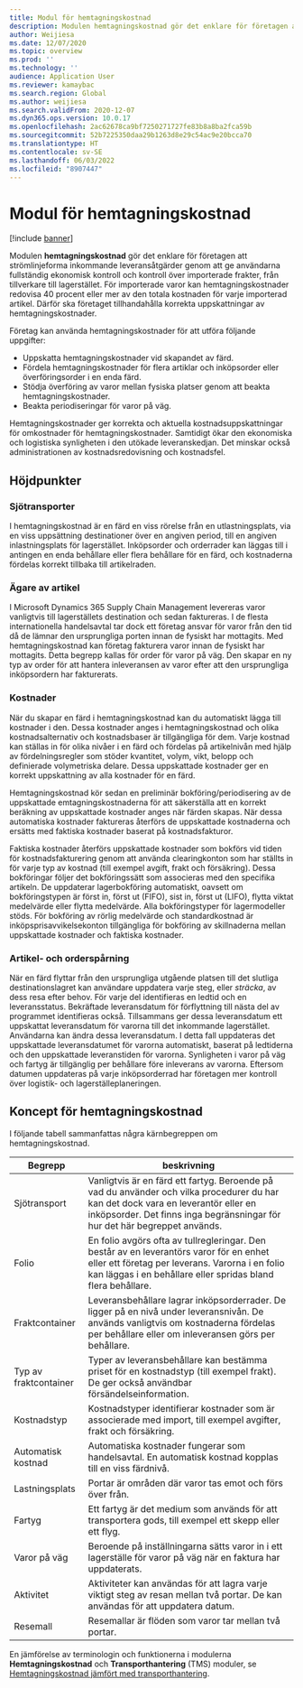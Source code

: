 ```yaml
---
title: Modul för hemtagningskostnad
description: Modulen hemtagningskostnad gör det enklare för företagen att strömlinjeforma inkommande leveransåtgärder genom att ge användarna fullständig ekonomisk kontroll och kontroll över importerade frakter, från tillverkare till lagerstället.
author: Weijiesa
ms.date: 12/07/2020
ms.topic: overview
ms.prod: ''
ms.technology: ''
audience: Application User
ms.reviewer: kamaybac
ms.search.region: Global
ms.author: weijiesa
ms.search.validFrom: 2020-12-07
ms.dyn365.ops.version: 10.0.17
ms.openlocfilehash: 2ac62678ca9bf7250271727fe83b8a8ba2fca59b
ms.sourcegitcommit: 52b7225350daa29b1263d8e29c54ac9e20bcca70
ms.translationtype: HT
ms.contentlocale: sv-SE
ms.lasthandoff: 06/03/2022
ms.locfileid: "8907447"
---
```

# <a name="landed-cost-module"></a>Modul för hemtagningskostnad

[!include [banner](../../includes/banner.md)]

Modulen **hemtagningskostnad** gör det enklare för företagen att strömlinjeforma inkommande leveransåtgärder genom att ge användarna fullständig ekonomisk kontroll och kontroll över importerade frakter, från tillverkare till lagerstället. För importerade varor kan hemtagningskostnader redovisa 40 procent eller mer av den totala kostnaden för varje importerad artikel. Därför ska företaget tillhandahålla korrekta uppskattningar av hemtagningskostnader.

Företag kan använda hemtagningskostnader för att utföra följande uppgifter:

- Uppskatta hemtagningskostnader vid skapandet av färd.
- Fördela hemtagningskostnader för flera artiklar och inköpsorder eller överföringsorder i en enda färd.
- Stödja överföring av varor mellan fysiska platser genom att beakta hemtagningskostnader.
- Beakta periodiseringar för varor på väg.

Hemtagningskostnader ger korrekta och aktuella kostnadsuppskattningar för omkostnader för hemtagningskostnader. Samtidigt ökar den ekonomiska och logistiska synligheten i den utökade leveranskedjan. Det minskar också administrationen av kostnadsredovisning och kostnadsfel.

## <a name="highlights"></a>Höjdpunkter

### <a name="voyages"></a>Sjötransporter

I hemtagningskostnad är en färd en viss rörelse från en utlastningsplats, via en viss uppsättning destinationer över en angiven period, till en angiven inlastningsplats för lagerstället. Inköpsorder och orderrader kan läggas till i antingen en enda behållare eller flera behållare för en färd, och kostnaderna fördelas korrekt tillbaka till artikelraden. 

### <a name="item-ownership"></a>Ägare av artikel

I Microsoft Dynamics 365 Supply Chain Management levereras varor vanligtvis till lagerställets destination och sedan faktureras. I de flesta internationella handelsavtal tar dock ett företag ansvar för varor från den tid då de lämnar den ursprungliga porten innan de fysiskt har mottagits. Med hemtagningskostnad kan företag fakturera varor innan de fysiskt har mottagits. Detta begrepp kallas för order för varor på väg. Den skapar en ny typ av order för att hantera inleveransen av varor efter att den ursprungliga inköpsordern har fakturerats.

### <a name="costs"></a>Kostnader

När du skapar en färd i hemtagningskostnad kan du automatiskt lägga till kostnader i den. Dessa kostnader anges i hemtagningskostnad och olika kostnadsalternativ och kostnadsbaser är tillgängliga för dem. Varje kostnad kan ställas in för olika nivåer i en färd och fördelas på artikelnivån med hjälp av fördelningsregler som stöder kvantitet, volym, vikt, belopp och definierade volymetriska delare. Dessa uppskattade kostnader ger en korrekt uppskattning av alla kostnader för en färd.

Hemtagningskostnad kör sedan en preliminär bokföring/periodisering av de uppskattade emtagningskostnaderna för att säkerställa att en korrekt beräkning av uppskattade kostnader anges när färden skapas. När dessa automatiska kostnader faktureras återförs de uppskattade kostnaderna och ersätts med faktiska kostnader baserat på kostnadsfakturor.

Faktiska kostnader återförs uppskattade kostnader som bokförs vid tiden för kostnadsfakturering genom att använda clearingkonton som har ställts in för varje typ av kostnad (till exempel avgift, frakt och försäkring). Dessa bokföringar följer det bokföringssätt som associeras med den specifika artikeln. De uppdaterar lagerbokföring automatiskt, oavsett om bokföringstypen är först in, först ut (FIFO), sist in, först ut (LIFO), flytta viktat medelvärde eller flytta medelvärde. Alla bokföringstyper för lagermodeller stöds. För bokföring av rörlig medelvärde och standardkostnad är inköpsprisavvikelsekonton tillgängliga för bokföring av skillnaderna mellan uppskattade kostnader och faktiska kostnader.

### <a name="item-and-order-tracking"></a>Artikel- och orderspårning

När en färd flyttar från den ursprungliga utgående platsen till det slutliga destinationslagret kan användare uppdatera varje steg, eller *sträcka*, av dess resa efter behov. För varje del identifieras en ledtid och en leveransstatus. Bekräftade leveransdatum för förflyttning till nästa del av programmet identifieras också. Tillsammans ger dessa leveransdatum ett uppskattat leveransdatum för varorna till det inkommande lagerstället. Användarna kan ändra dessa leveransdatum. I detta fall uppdateras det uppskattade leveransdatumet för varorna automatiskt, baserat på ledtiderna och den uppskattade leveranstiden för varorna. Synligheten i varor på väg och fartyg är tillgänglig per behållare före inleverans av varorna. Eftersom datumen uppdateras på varje inköpsorderrad har företagen mer kontroll över logistik- och lagerställeplaneringen.

## <a name="landed-cost-concepts"></a>Koncept för hemtagningskostnad

I följande tabell sammanfattas några kärnbegreppen om hemtagningskostnad.

| Begrepp | beskrivning |
|---|---|
| Sjötransport | Vanligtvis är en färd ett fartyg. Beroende på vad du använder och vilka procedurer du har kan det dock vara en leverantör eller en inköpsorder. Det finns inga begränsningar för hur det här begreppet används. |
| Folio | En folio avgörs ofta av tullregleringar. Den består av en leverantörs varor för en enhet eller ett företag per leverans. Varorna i en folio kan läggas i en behållare eller spridas bland flera behållare. |
| Fraktcontainer | Leveransbehållare lagrar inköpsorderrader. De ligger på en nivå under leveransnivån. De används vanligtvis om kostnaderna fördelas per behållare eller om inleveransen görs per behållare. |
| Typ av fraktcontainer | Typer av leveransbehållare kan bestämma priset för en kostnadstyp (till exempel frakt). De ger också användbar försändelseinformation. |
| Kostnadstyp | Kostnadstyper identifierar kostnader som är associerade med import, till exempel avgifter, frakt och försäkring. |
| Automatisk kostnad | Automatiska kostnader fungerar som handelsavtal. En automatisk kostnad kopplas till en viss färdnivå. |
| Lastningsplats | Portar är områden där varor tas emot och förs över från. |
| Fartyg | Ett fartyg är det medium som används för att transportera gods, till exempel ett skepp eller ett flyg. |
| Varor på väg | Beroende på inställningarna sätts varor in i ett lagerställe för varor på väg när en faktura har uppdaterats. |
| Aktivitet | Aktiviteter kan användas för att lagra varje viktigt steg av resan mellan två portar. De kan användas för att uppdatera datum. |
| Resemall | Resemallar är flöden som varor tar mellan två portar. |

En jämförelse av terminologin och funktionerna i modulerna **Hemtagningskostnad** och **Transporthantering** (TMS) moduler, se [Hemtagningskostnad jämfört med transporthantering](landed-cost-vs-tms.md).

